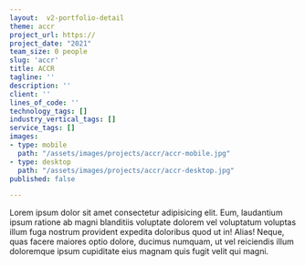 ```yaml
---
layout:  v2-portfolio-detail
theme: accr
project_url: https://
project_date: "2021"
team_size: 0 people
slug: 'accr'
title: ACCR
tagline: ''
description: ''
client: ''
lines_of_code: ''
technology_tags: []
industry_vertical_tags: []
service_tags: []
images:
- type: mobile
  path: "/assets/images/projects/accr/accr-mobile.jpg"
- type: desktop
  path: "/assets/images/projects/accr/accr-desktop.jpg"
published: false

---
```

Lorem ipsum dolor sit amet consectetur adipisicing elit. Eum, laudantium ipsum ratione ab magni blanditiis voluptate dolorem vel voluptatum voluptas illum fuga nostrum provident expedita doloribus quod ut in! Alias! Neque, quas facere maiores optio dolore, ducimus numquam, ut vel reiciendis illum doloremque ipsum cupiditate eius magnam quis fugit velit qui magni.